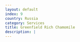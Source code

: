 ```yaml
---
layout: default
index: 9
country: Russia
category: Services
title: Greenfield Rich Chamomile
description: |
---
```


